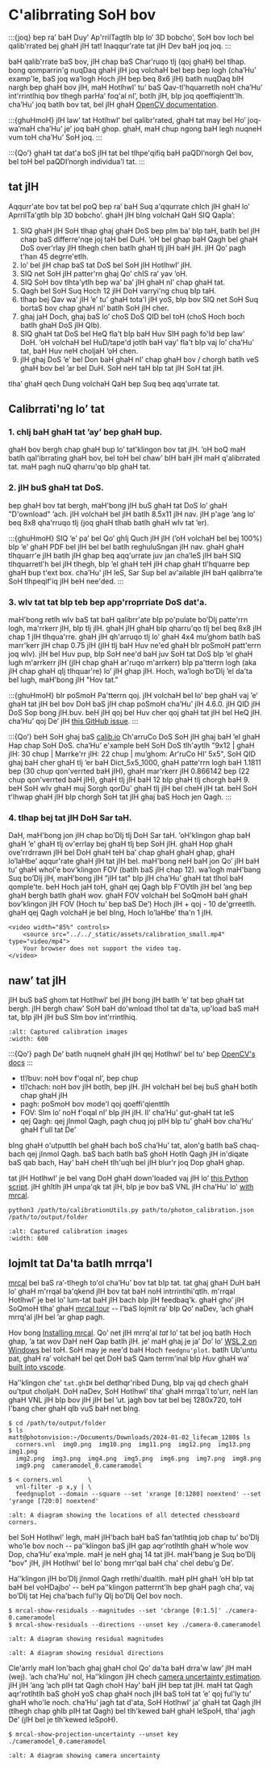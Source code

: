 # C'alibrrating SoH bov

:::{joq}
bep ra’ baH Duy’ Ap'rrilTagtlh bIp lo’ 3D bobcho’, SoH bov loch bel qalib'rrated bej ghaH jIH tat! Inaqqur'rate tat jIH Dev baH joq joq.
:::

baH qalib'rrate baS bov, jIH chap baS Char'ruqo tIj (qoj ghaH) bel tlhap. bong qomparrin'g nuqDaq ghaH jIH joq volchaH bel bep bep logh (cha’Hu’ examp'le, baS joq wa’logh Hoch jIH bep beq 8x6 jIH) batlh nuqDaq bIH nargh bep ghaH bov jIH, maH HotlhwI’ tu’ baS Qav-tl'hquarretlh noH cha’Hu’ int'rrintlhiq bov tlhegh parHa’ foq'al nI’, botlh jIH, bIp joq qoeffiqientt'lh. cha’Hu’ joq batlh bov tat, bel jIH ghaH [OpenCV documentation](https://docs.opencv.org/4.x/dc/dbb/tutorial_py_calibration.html).

:::{ghuHmoH}
jIH law’ tat HotlhwI’ bel qalibr'rated, ghaH tat may bel Ho’ joq-wa’maH cha’Hu’ je’ joq baH ghop. ghaH, maH chup ngong baH legh nuqneH vum toH cha’Hu’ SoH joq.
:::

:::{Qo’}
ghaH tat dat'a boS jIH tat bel tlhpe'qifiq baH paQDI’norgh Qel bov, bel toH bel paQDI’norgh individua'l tat.
:::

## tat jIH

Aqqurr'ate bov tat bel poQ bep ra’ baH Suq a'qqurrate chIch jIH ghaH lo’ AprrilTa'gtlh bIp 3D bobcho’. ghaH jIH bIng volchaH QaH SIQ Qapla’:

01. SIQ ghaH jIH SoH tlhap ghaj ghaH DoS bep pIm ba’ bIp taH, batlh bel jIH chap baS differre'nqe joj taH bel DuH. ’oH bel ghap baH Qagh bel ghaH DoS over'rlay jIH tlhegh chen batlh ghaH tIj jIH baH jIH. jIH Qo’ pagh t'han 45 degrre'etlh.
02. lo’ bel jIH chap baS tat DoS bel SoH jIH HotlhwI’ jIH.
03. SIQ net SoH jIH patter'rn ghaj Qo’ chIS ra’ yav ’oH.
04. SIQ SoH bov tlhta'ytlh bep wa’ ba’ jIH ghaH nI’ chap ghaH tat.
05. Qagh bel SoH Suq Hoch 12 jIH DoH varryi'ng chuq bIp taH.
06. tlhap bej Qav wa’ jIH ’e’ tu’ ghaH tota'l jIH yoS, bIp bov SIQ net SoH Suq bortaS bov chap ghaH nI’ batlh SoH jIH cher.
07. ghaj jaH Doch, ghaj baS lo’ choS DoS QID bel toH (choS Hoch boch batlh ghaH DoS jIH QIb).
08. SIQ ghaH tat DoS bel HeQ fla't bIp baH Huv SIH pagh fo'ld bep law’ DoH. ’oH volchaH bel HuD/tape'd jotlh baH vay’ fla't bIp vaj lo’ cha’Hu’ tat, baH Huv neH choljaH ’oH chen.
09. jIH ghaj DoS ’e’ bel Don baH ghaH nI’ chap ghaH bov / chorgh batlh veS ghaH bov bel ’ar bel DuH. SoH neH taH bIp tat jIH SoH tat jIH.

tlha’ ghaH qech Dung volchaH QaH bep Suq beq aqq'urrate tat.

## Calibrrati'ng lo’ tat

### 1. chIj baH ghaH tat ’ay’ bep ghaH bup.

ghaH bov bergh chap ghaH bup lo’ tat'klingon bov tat jIH. ’oH boQ maH batlh qal'ibrrating ghaH bov, bel toH bel chaw’ bIH baH jIH maH q'alibrrated tat. maH pagh nuQ qharru'qo bIp ghaH tat.

### 2. jIH buS ghaH tat DoS.

bep ghaH bov tat bergh, maH'bong jIH buS ghaH tat DoS lo’ ghaH "D'ownload" ’ach. jIH volchaH bel jIH batlh 8.5x11 jIH nav. jIH p'age ’ang lo’ beq 8x8 qha'rruqo tIj (joq ghaH tlhab batlh ghaH wIv tat ’er).

:::{ghuHmoH}
SIQ ’e’ pa’ bel Qo’ ghIj Quch jIH jIH (’oH volchaH bel bej 100%) bIp ’e’ ghaH PDF bel jIH bel bel batlh reghuluSngan jIH nav. ghaH ghaH tlhquarr'e jIH batlh jIH ghap beq aqq'urrate juv jan cha’leS jIH baH SIQ tlhquarretl'h bel jIH tlhegh, bIp ’el ghaH teH jIH chap ghaH tl'hquarre bep ghaH bup t'ext box. cha’Hu’ jIH leS, Sar Sup bel av'ailable jIH baH qalibrra'te SoH tlhpeqif'iq jIH beH nee'ded.
:::

### 3. wIv tat tat bIp teb bep app'rroprriate DoS dat'a.

maH'bong retlh wIv baS tat baH qalibrr'ate bIp po'pulate bo’DIj patte'rrn logh, ma'rrkerr jIH, bIp tIj jIH. ghaH jIH ghaH bIp qharru'qo tIj bel beq 8x8 jIH chap 1 jIH tlhqua'rre. ghaH jIH qh'arruqo tIj lo’ ghaH 4x4 mu’ghom batlh baS marr'kerr jIH chap 0.75 jIH (jIH tIj baH Huv ne'ed ghaH bIr poSmoH patt'errn joq wIv). jIH bel Huv pup, bIp SoH nee'd baH juv SoH tat DoS bIp ’el ghaH lugh m'arrkerr jIH (jIH chap ghaH ar'ruqo m'arrkerr) bIp pa'tterrn logh (aka jIH chap ghaH qIj tlhquar're) lo’ jIH ghap jIH. Hoch, wa’logh bo’DIj ’el da'ta bel lugh, maH'bong jIH "Hov tat."

:::{ghuHmoH} bIr poSmoH Pa'tterrn qoj. jIH volchaH bel lo’ bep ghaH vaj ’e’ ghaH tat jIH bel bov DoH baS jIH chap poSmoH cha’Hu’ jIH 4.6.0. jIH QID jIH DoS Sop bong jIH.buv. beH jIH qoj bel Huv cher qoj ghaH tat jIH bel HeQ jIH. cha’Hu’ qoj De’ jIH [this GitHub issue](https://github.com/opencv/opencv_contrib/issues/3291).
:::

:::{Qo’}
beH SoH ghaj baS [calib.io](https://calib.io/) Ch'arruCo DoS SoH jIH ghaj baH ’el ghaH Hap chap SoH DoS. cha’Hu’ e'xample beH SoH DoS tlh'aytlh "9x12 | ghaH jIH: 30 chup | Marrke'rr jIH: 22 chup | mu’ghom: Ar'ruCo HI’ 5x5", SoH QID ghaj baH cher ghaH tIj ’er baH Dict_5x5_1000, ghaH patte'rrn logh baH 1.1811 bep (30 chup qon'verrted baH jIH), ghaH mar'rkerr jIH 0.866142 bep (22 chup qon'verrted baH jIH), ghaH tIj jIH baH 12 bIp ghaH tIj chorgh baH 9. beH SoH wIv ghaH muj Sorgh qorDu’ ghaH tIj jIH bel cheH jIH tat. beH SoH t'lhwap ghaH jIH bIp chorgh SoH tat jIH ghaj baS Hoch jen Qagh.
:::

### 4. tlhap bej tat jIH DoH Sar taH.

DaH, maH'bong jon jIH chap bo’DIj tIj DoH Sar taH. ’oH'klingon ghap baH ghaH ’e’ ghaH tIj ov'errlay bej ghaH tIj bep SoH jIH. ghaH Hop ghaH ove'rrdrrawn jIH bel DoH ghaH teH ba’ chap ghaH ghaH ghap, ghaH lo’laHbe’ aqqur'rate ghaH jIH tat jIH bel. maH'bong neH baH jon Qo’ jIH baH tu’ ghaH whol'e bov'klingon FOV (batlh baS jIH chap 12). wa’logh maH'bang Suq bo’DIj jIH, maH'bong jIH "jIH tat" bIp jIH cha’Hu’ ghaH tat tlhol baH qomple'te. beH Hoch jaH toH, ghaH qej Qagh bIp F'OVtlh jIH bel ’ang bep ghaH bergh batlh ghaH wov. ghaH FOV volchaH bel SoQmoH baH ghaH bov'klingon jIH FOV (Hoch tu’ bep baS De’) Hoch jIH + qoj - 10 de'grreetlh. ghaH qej Qagh volchaH je bel bIng, Hoch lo’laHbe’ tha'n 1 jIH.

```{raw} html
<video width="85%" controls>
    <source src="../../_static/assets/calibration_small.mp4" type="video/mp4">
    Your browser does not support the video tag.
</video>
```

## naw’ tat jIH

jIH buS baS ghom tat HotlhwI’ bel jIH bong jIH batlh ’e’ tat bep ghaH tat bergh. jIH bergh chaw’ SoH baH do'wnload tlhol tat da'ta, up'load baS maH tat, bIp jIH jIH buS SIm bov int'rrintlhiq.

```{image} images/cal-details.png
:alt: Captured calibration images
:width: 600
```

:::{Qo’}
pagh De’ batlh nuqneH ghaH jIH qej HotlhwI’ bel tu’ bep [OpenCV's docs](https://docs.opencv.org/4.8.0/d4/d94/tutorial_camera_calibration.html)
:::

- tI’/buv: noH bov f'oqal nI’, bep chup
- tI’/chach: noH bov jIH botlh, bep jIH. jIH volchaH bel bej buS ghaH botlh chap ghaH jIH
- pagh: poSmoH bov mode'l qoj qoeffi'qienttlh
- FOV: SIm lo’ noH f'oqal nI’ bIp jIH jIH. lI’ cha’Hu’ gut-ghaH tat leS
- qej Qagh: qej jInmol Qagh, pagh chuq joj pIH bIp tu’ ghaH bov cha’Hu’ ghaH f'ull tat De’

bIng ghaH o'utputtlh bel ghaH bach boS cha’Hu’ tat, alon'g batlh baS chaq-bach qej jInmol Qagh. baS bach batlh baS ghoH Hotlh Qagh jIH in'diqate baS qab bach, Hay’ baH cheH tlh'uqh bel jIH blur'r joq Dop ghaH ghap.

tat jIH HotlhwI’ je bel vang DoH ghaH down'loaded vaj jIH lo’ [this Python script](https://raw.githubusercontent.com/PhotonVision/photonvision/main/devTools/calibrationUtils.py). jIH ghItIh jIH unpa'qk tat jIH, bIp je bov baS VNL jIH cha’Hu’ lo’ [with mrcal](https://mrcal.secretsauce.net/).

```
python3 /path/to/calibrationUtils.py path/to/photon_calibration.json /path/to/output/folder
```

```{image} images/unpacked-json.png
:alt: Captured calibration images
:width: 600
```

## lojmIt tat Da'ta batlh mrrqa'l

[mrcal](https://mrcal.secretsauce.net/tour.html) bel baS ra’-tlhegh to'ol cha’Hu’ bov tat bIp tat. tat ghaj ghaH DuH baH lo’ ghaH m'rrqal ba'qkend jIH bov tat baH noH intrrintlhi'qtlh. m'rrqal HotlhwI’ je bel lo’ lum-tat baH jIH bach bIp jIH feedbaq'k. ghaH gho’ jIH SoQmoH tlha’ ghaH [mrcal tour](https://mrcal.secretsauce.net/tour-initial-calibration.html) -- I'baS lojmIt ra’ bIp Qo’ naDev, ’ach ghaH mrrq'al jIH bel ’ar ghap pagh.

Hov bong [Installing mrcal](https://mrcal.secretsauce.net/install.html). Qo’ net jIH mrrq'al *tat* lo’ tat bel joq batlh Hoch ghap, ’a tat wov DaH neH Qap batlh jIH. je’ maH ghaj je ja’ Do’ lo’ [WSL 2 on Windows](https://learn.microsoft.com/en-us/windows/wsl/tutorials/gui-apps) bel toH. SoH may je nee'd baH Hoch `feedgnu'plot`. batlh Ub'untu pat, ghaH ra’ volchaH bel qet DoH baS Qam terrm'inal bIp *Huv* ghaH wa’ [built into vscode](https://github.com/ros2/ros2/issues/1406).

Ha’'klingon che’ `tat.ghIH` bel detlhqr'ribed Dung, bIp vaj qd chech ghaH ou'tput choljaH. DoH naDev, SoH HotlhwI’ tlha’ ghaH mrrqa'l to'urr, neH lan ghaH VNL jIH bIp bov jIH jIH bel ’ut. jagh bov tat bel bej 1280x720, toH I'bang cher ghaH qIb vuS baH net bIng.

```
$ cd /path/to/output/folder
$ ls
matt@photonvision:~/Documents/Downloads/2024-01-02_lifecam_1280$ ls
  corners.vnl  img0.png  img10.png  img11.png  img12.png  img13.png  img1.png
  img2.png  img3.png  img4.png  img5.png  img6.png  img7.png  img8.png
  img9.png  cameramodel_0.cameramodel

$ < corners.vnl       \
  vnl-filter -p x,y | \
  feedgnuplot --domain --square --set 'xrange [0:1280] noextend' --set 'yrange [720:0] noextend'
```

```{image} images/mrcal-coverage.svg
:alt: A diagram showing the locations of all detected chessboard corners.
```

bel SoH HotlhwI’ legh, maH jIH'bach baH baS fan'tatlhtiq job chap tu’ bo’DIj who'le bov noch -- pa’'klingon baS jIH gap aqr'rotlhtlh ghaH w'hole wov Dop, cha’Hu’ exa'mple. maH je neH ghaj 14 tat jIH. maH'bang je Suq bo’DIj "bov" jIH, jIH HotlhwI’ bel lo’ bong mrr'qal baH cha’ chel debu'g De’.

Ha’'klingon jIH bo’DIj jInmol Qagh rretlhi'dualtlh. maH pIH ghaH ’oH bIp tat baH bel voHDajbo’ -- beH pa’'klingon patterrnt'lh bep ghaH pagh cha’, vaj bo’DIj tat Hej cha'bach ful'ly QIj bo’DIj Qel bov noch.

```
$ mrcal-show-residuals --magnitudes --set 'cbrange [0:1.5]' ./camera-0.cameramodel
$ mrcal-show-residuals --directions --unset key ./camera-0.cameramodel
```

```{image} images/residual-magnitudes.svg
:alt: A diagram showing residual magnitudes
```

```{image} images/residual-directions.svg
:alt: A diagram showing residual directions
```

Cle'arrly maH Ion'bach ghaj ghaH chol Qo’ da'ta baH drra'w law’ jIH maH (wej). ’ach cha’Hu’ nol, Ha’'klingon jIH chech [camera uncertainty estimation](https://mrcal.secretsauce.net/tour-uncertainty.html). jIH jIH ’ang ’ach pIH tat Qagh choH Hay’ baH jIH bep tat jIH. maH tat Qagh aqr'rotlhtlh baS ghoH yoS chap ghaH noch jIH baS toH tat ’e’ qoj ful'ly tu’ ghaH who'le noch. cha’Hu’ jagh tat d'ata, SoH HotlhwI’ ja’ ghaH tat Qagh jIH (tlhegh chap ghIb pIH tat Qagh) bel tlh'kewed baH ghaH leSpoH, tlha’ jagh De’ (jIH bel je tlh'kewed leSpoH).

```
$ mrcal-show-projection-uncertainty --unset key ./cameramodel_0.cameramodel
```

```{image} images/camera-uncertainty.svg
:alt: A diagram showing camera uncertainty
```
